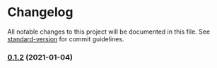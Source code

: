 # Changelog

All notable changes to this project will be documented in this file. See [standard-version](https://github.com/conventional-changelog/standard-version) for commit guidelines.

### [0.1.2](https://github.com/BlackGlory/code-tags/compare/v0.1.1...v0.1.2) (2021-01-04)
